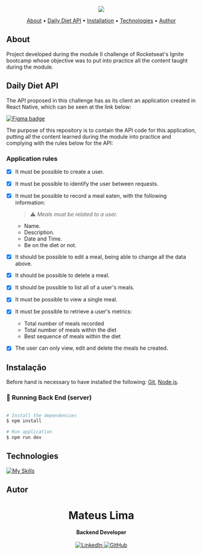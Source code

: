 <p align="center">
  <img src="https://img.shields.io/static/v1?label=Daily&message=Diet&color=blueviolet&style=for-the-badge"/>

<p align="center">
  <a href="#about">About</a> •
  <a href="#daily-diet-api">Daily Diet API</a> •
  <a href="#instalação">Installation</a> •
  <a href="#tecnologias">Technologies</a> •
  <a href="#author">Author</a>  
</p>

## About

Project developed during the module II challenge of Rocketseat's Ignite bootcamp whose objective was to put into practice all the content taught during the module.

## Daily Diet API

The API proposed in this challenge has as its client an application created in React Native, which can be seen at the link below:

[![Figma badge](https://img.shields.io/badge/Figma-F24E1E?style=for-the-badge&logo=figma&logoColor=white)](https://www.figma.com/community/file/1218573349379609244)


The purpose of this repository is to contain the API code for this application, putting all the content learned during the module into practice and complying with the rules below for the API:

### Application rules

- [x] It must be possible to create a user.
- [x] It must be possible to identify the user between requests.
- [x] It must be possible to record a meal eaten, with the following information:

  > ⚠ _Meals must be related to a user._

  - Name.
  - Description.
  - Date and Time.
  - Be on the diet or not.

- [x] It should be possible to edit a meal, being able to change all the data above.
- [x] It should be possible to delete a meal.
- [x] It should be possible to list all of a user's meals.
- [x] It must be possible to view a single meal.
- [x] It must be possible to retrieve a user's metrics:
  - Total number of meals recorded
  - Total number of meals within the diet
  - Best sequence of meals within the diet
- [x] The user can only view, edit and delete the meals he created.


## Instalação

Before hand is necessary to have installed the following:
[Git](https://git-scm.com), [Node.js](https://nodejs.org/en/).

### 🎲 Running Back End (server)

```bash

# Install the dependencies
$ npm install

# Run application
$ npm run dev

```

## Technologies

[![My Skills](https://skillicons.dev/icons?i=nodejs,express,js,jest,postgres,ts&perline=10&theme=dark)](https://skillicons.dev)

## Autor

<div align="center">
<h1>Mateus Lima</h1>
<strong>Backend Developer</strong>
<br/>
<br/>

<a href="https://www.linkedin.com/in/mateus-lima-209b59140/" target="_blank">
<img alt="LinkedIn" src="https://img.shields.io/badge/linkedin-%230077B5.svg?style=for-the-badge&logo=linkedin&logoColor=white"/>
</a>

<a href="https://github.com/MateusLima96" target="_blank">
<img alt="GitHub" src="https://img.shields.io/badge/github-%23121011.svg?style=for-the-badge&logo=github&logoColor=white"/>
</a>
<br/>
<br/>
</div>